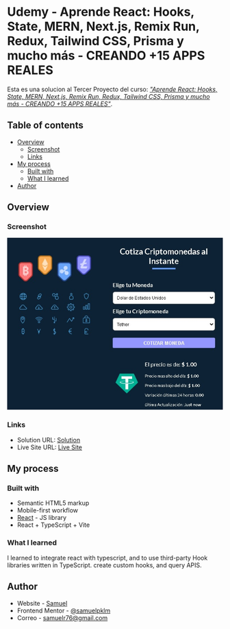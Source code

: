 # Udemy - Aprende React: Hooks, State, MERN, Next.js, Remix Run, Redux, Tailwind CSS, Prisma y mucho más - CREANDO +15 APPS REALES

Esta es una solucion al Tercer Proyecto  del curso: [*"Aprende React: Hooks, State, MERN, Next.js, Remix Run, Redux, Tailwind CSS, Prisma y mucho más - CREANDO +15 APPS REALES"*](https://www.udemy.com/course/react-de-principiante-a-experto-creando-mas-de-10-aplicaciones/).

## Table of contents

- [Overview](#overview)
  - [Screenshot](#screenshot)
  - [Links](#links)
- [My process](#my-process)
  - [Built with](#built-with)
  - [What I learned](#what-i-learned)
- [Author](#author)

## Overview

### Screenshot

![](./screenshot.jpg)

### Links

- Solution URL: [Solution](https://github.com/samuelpklm/Planificador-de-gastos)
- Live Site URL: [Live Site](https://roaring-llama-33efbb.netlify.app/)

## My process

### Built with

- Semantic HTML5 markup
- Mobile-first workflow
- [React](https://reactjs.org/) - JS library
- React + TypeScript + Vite

### What I learned

I learned to integrate react with typescript, and to use third-party Hook libraries written in TypeScript.
create custom hooks, and query APIS.

## Author

- Website - [Samuel](https://samuelpklm.github.io/samuel.github.com/)
- Frontend Mentor - [@samuelpklm](https://www.frontendmentor.io/profile/samuelpklm)
- Correo - samuelr76@gmail.com
